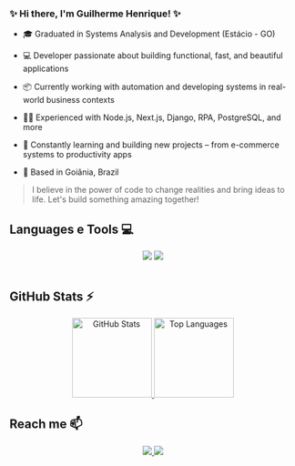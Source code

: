 ### ✨ Hi there, I'm Guilherme Henrique! ✨

- 🎓 Graduated in Systems Analysis and Development (Estácio - GO)  
- 💻 Developer passionate about building functional, fast, and beautiful applications  

- 📦 Currently working with automation and developing systems in real-world business contexts  
- 👨‍💻 Experienced with Node.js, Next.js, Django, RPA, PostgreSQL, and more  

- 🌱 Constantly learning and building new projects – from e-commerce systems to productivity apps  

- 📍 Based in Goiânia, Brazil  

> I believe in the power of code to change realities and bring ideas to life. Let's build something amazing together!


## Languages e Tools 💻
<div align="center">
    <img src="https://skillicons.dev/icons?i=tailwind,react,figma,vercel" />
    <img src="https://skillicons.dev/icons?i=nodejs,express,nextjs,python,prisma" /><br>
</div><br/>

## GitHub Stats ⚡
<div align="center">
  <a href="https://github.com/Guihenrique62" target="_blank">
    <img height="140em" src="https://github-readme-stats.vercel.app/api?username=Guihenrique62&show_icons=true&theme=radical&include_all_commits=true&hide=stars&count_private=true" alt="GitHub Stats" />
  </a>

  <a href="https://github.com/Guihenrique62" target="_blank">
    <img height="140em" src="https://github-readme-stats.vercel.app/api/top-langs/?username=Guihenrique62&layout=compact&langs_count=7&theme=radical" alt="Top Languages" />
  </a>
</div>

## Reach me 📫
<p align="center">
  <a href="https://www.linkedin.com/in/guihenriqueporto/">
    <img src="https://img.shields.io/badge/LinkedIn-0077B5?style=for-the-badge&logo=linkedin&logoColor=white" />
  </a>
  <a href="mailto:guilhermeportosantos1@gmail.com">
    <img src="https://img.shields.io/badge/-gabrielleribeiro2010@gmail.com-D14836?style=for-the-badge&logo=gmail&logoColor=white" />
  </a>
</p>

  
    
